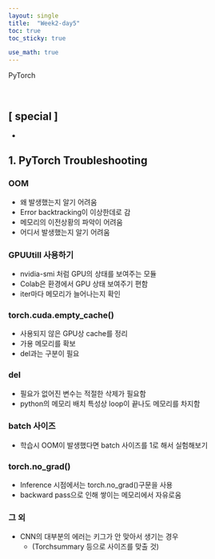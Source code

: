 ```yaml
---
layout: single
title:  "Week2-day5"
toc: true
toc_sticky: true

use_math: true
---
```


PyTorch

<br>

## [ special ]
- 

## 1. PyTorch Troubleshooting

### OOM
- 왜 발생했는지 알기 어려움
- Error backtracking이 이상한데로 감
- 메모리의 이전상황의 파악이 어려움
- 어디서 발생했는지 알기 어려움

### GPUUtill 사용하기
- nvidia-smi 처럼 GPU의 상태를 보여주는 모듈
- Colab은 환경에서 GPU 상태 보여주기 편함
- iter마다 메모리가 늘어나는지 확인

###  torch.cuda.empty_cache()
- 사용되지 않은 GPU상 cache를 정리
- 가용 메모리를 확보
- del과는 구분이 필요

### del
- 필요가 없어진 변수는 적절한 삭제가 필요함
- python의 메모리 배치 특성상 loop이 끝나도 메모리를 차지함

### batch 사이즈
- 학습시 OOM이 발생했다면 batch 사이즈를 1로 해서 실험해보기

### torch.no_grad()
- Inference 시점에서는 torch.no_grad()구문을 사용
- backward pass으로 인해 쌓이는 메모리에서 자유로움

### 그 외
- CNN의 대부분의 에러는 키그가 안 맞아서 생기는 경우
    - (Torchsummary 등으로 사이즈를 맞출 것)
